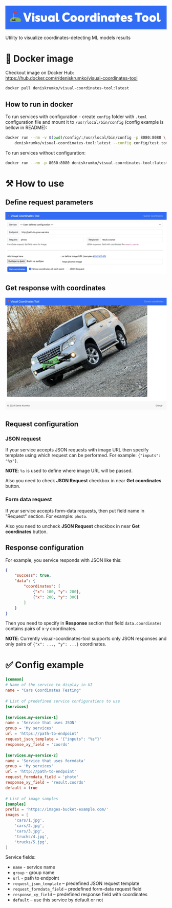 ![](./static/images/VCT.png)

Utility to visualize coordinates-detecting ML models results

# 🐳 Docker image

Checkout image on Docker Hub: https://hub.docker.com/r/deniskrumko/visual-coordinates-tool

```bash
docker pull deniskrumko/visual-coordinates-tool:latest
```

## How to run in docker

To run services with configuration - create `config` folder with `.toml` configuration file and mount it to `/usr/local/bin/config` (config example is bellow in README):
```bash
docker run --rm -v $(pwd)/config/:/usr/local/bin/config -p 8080:8080 \
    deniskrumko/visual-coordinates-tool:latest --config config/test.toml
```

To run services without configuration:
```bash
docker run --rm -p 8080:8080 deniskrumko/visual-coordinates-tool:latest
```

# ⚒️ How to use

## Define request parameters
![image1](./static/images/preview1.jpg)

## Get response with coordinates
![image2](./static/images/preview2.jpg)

## Request configuration

### JSON request

If your service accepts JSON requests with image URL then specify template using which request can be performed.
For example: `{"inputs": "%s"}`.

**NOTE**: `%s` is used to define where image URL will be passed.

Also you need to check **JSON Request** checkbox in near **Get coordinates** button.

### Form data request

If your service accepts form-data requests, then put field name in "Request" section.
For example: `photo`.

Also you need to uncheck **JSON Request** checkbox in near **Get coordinates** button.

## Response configuration

For example, you service responds with JSON like this:
```json
{
    "success": true,
    "data": {
        "coordinates": [
            {"x": 100, "y": 200},
            {"x": 200, "y": 300}
        ]
    }
}
```

Then you need to specify in **Response** section that field `data.coordinates` contains pairs of x-y coordinates.

**NOTE**: Currently visual-coordinates-tool supports only JSON responses and only pairs of `{"x": ..., "y": ...}` coordinates.

# ✅ Config example

```toml
[common]
# Name of the service to display in UI
name = "Cars Coordinates Testing"

# List of predefined service configurations to use
[services]

[services.my-service-1]
name = 'Service that uses JSON'
group = 'My services'
url = 'https://path-to-endpoint'
request_json_template = '{"inputs": "%s"}'
response_xy_field = 'coords'

[services.my-service-2]
name = 'Service that uses formdata'
group = 'My services'
url = 'http://path-to-endpoint'
request_formdata_field = 'photo'
response_xy_field = 'result.coords'
default = true

# List of image samples
[samples]
prefix = 'https://images-bucket-example.com/'
images = [
    'cars/1.jpg',
    'cars/2.jpg',
    'cars/3.jpg',
    'trucks/4.jpg',
    'trucks/5.jpg',
]
```

Service fields:
- `name` - service name
- `group` - group name
- `url` - path to endpoint
- `request_json_template` – predefined JSON request template
- `request_formdata_field` – predefined form-data request field
- `response_xy_field` – predefined response field with coordinates
- `default` – use this service by default or not
